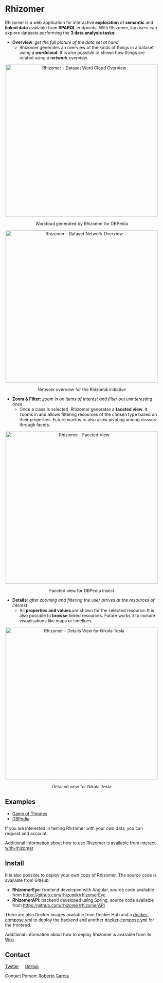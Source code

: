 # Rhizomer

Rhizomer is a web application for interactive **exploration** of **semantic** and **linked data** available 
from **SPARQL** endpoints. With Rhizomer, lay users can explore datasets performing the **3 data analysis tasks**:

* **Overview**: _get the full picture of the data set at hand_
  * Rhizomer generates an overview of the kinds of things in a dataset using a **wordcloud**. 
    It is also possible to shown how things are related using a **network** overview.

<p align="center"><a href="https://rhizomer.rhizomik.net/datasets/dbpedia">
<img src="https://rhizomer.rhizomik.net/assets/rhizomer-wordcloud.png" 
alt="Rhizomer - Dataset Word Cloud Overview" width="500"/></a></p>
<p align="center">Worcloud generated by Rhizomer for DBPedia</p>

<p align="center"><a href="https://rhizomik.net/">
<img src="https://rhizomer.rhizomik.net/assets/rhizomer-network.png" 
alt="Rhizomer - Dataset Network Overview " width="500"/></a></p>
<p align="center">Network overview for the Rhizomik initiative</p>

* **Zoom & Filter**: _zoom in on items of interest and filter out uninteresting ones_
  * Once a class is selected, Rhizomer generates a **faceted view**.
    It zooms in and allows filtering resources of the chosen type based on their properties.
    Future work is to also allow pivoting among classes through facets.

<p align="center"><a href="https://rhizomer.rhizomik.net/datasets/dbpedia/dbo:Insect">
<img src="https://rhizomer.rhizomik.net/assets/rhizomer-facets.jpg" 
alt="Rhizomer - Faceted View" width="500"/></a></p>
<p align="center">Faceted view for DBPedia Insect</p>

* **Details**: _after zooming and filtering the user arrives at the resources of interest_
  * All **properties and values** are shown for the selected resource.
    It is also possible to **browse** linked resources.
    Future works it to include visualisations like maps or timelines.

<p align="center"><a href="https://rhizomer.rhizomik.net/datasets/dbpedia/dbo:Person/resource?uri=http:%2F%2Fdbpedia.org%2Fresource%2FNikola_Tesla">
<img src="https://rhizomer.rhizomik.net/assets/rhizomer-details.png" 
alt="Rhizomer - Details View for Nikola Tesla" width="500"/></a></p>
<p align="center">Detailed view for Nikola Tesla</p>

## Examples

* [Game of Thrones](https://rhizomer.rhizomik.net/datasets/got)
* [DBPedia](https://rhizomer.rhizomik.net/datasets/dbpedia)

If you are interested in testing Rhizomer with your own data, you can request and account.

Additional information about how to use Rhizomer is available from [interact-with-rhizomer](https://github.com/rhizomik/rhizomerAPI/wiki/Deploy-Neptune-and-Rhizomer#interact-with-rhizomer)

## Install

It is also possible to deploy your own copy of Rhizomer. The source code is available from GitHub:

* **RhizomerEye**: frontend developed with Angular, source code available from https://github.com/rhizomik/rhizomerEye
* **RhizomerAPI**: backend developed using Spring, source code available from https://github.com/rhizomik/rhizomerAPI

There are also Docker images available from Docker Hub and a [docker-compose.yml](https://github.com/rhizomik/rhizomerAPI/blob/master/docker-compose.yml) to deploy the backend and
another [docker-compose.yml](https://github.com/rhizomik/rhizomerEye/blob/master/docker-compose.yml) for the frontend.

Additional information about how to deploy Rhizomer is available from its [Wiki](https://github.com/rhizomik/rhizomerAPI/wiki)

## Contact

[Twitter](https://twitter.com/rhizomik) &nbsp; &nbsp; [GitHub](https://github.com/rhizomik)

Contact Person: [Roberto García](https://rhizomik.net/~roberto)
